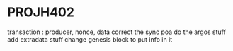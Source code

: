 # PROJH402

transaction : producer, nonce, data
correct the sync poa
do the argos stuff
add extradata stuff
change genesis block to put info in it
